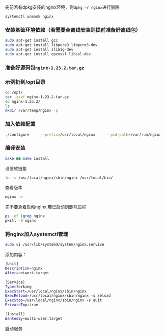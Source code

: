 先前若有dpkg安装的nginx环境，则`dpkg -r nginx`进行删除

```bash
systemctl unmask nginx
```

### 安装基础环境依赖（若需要全离线安装则提前准备好离线包）

```bash
sudo apt-get install gcc
sudo apt-get install libpcre3 libpcre3-dev
sudo apt-get install zlib1g-dev
sudo apt-get install openssl libssl-dev
```

### 准备好源码包`nginx-1.23.2.tar.gz`

### 示例扔到/opt目录

```bash
cd /opt/
tar -zxvf nginx-1.23.2.tar.gz
cd nginx-1.23.2/
ls
mkdir /var/temp/nginx -p
```

### 加入依赖配置

```bash
./configure     --prefix=/usr/local/nginx     --pid-path=/var/run/nginx/nginx.pid     --lock-path=/var/lock/nginx.lock     --error-log-path=/var/log/nginx/error.log     --http-log-path=/var/log/nginx/access.log     --with-http_gzip_static_module     --http-client-body-temp-path=/var/temp/nginx/client     --http-proxy-temp-path=/var/temp/nginx/proxy     --http-fastcgi-temp-path=/var/temp/nginx/fastcgi     --http-uwsgi-temp-path=/var/temp/nginx/uwsgi     --http-scgi-temp-path=/var/temp/nginx/scgi  --with-http_stub_status_module --with-http_ssl_module
```

### 编译安装

```bash
make && make install
```

设置软链接

```bash
ln -s /usr/local/nginx/sbin/nginx /usr/local/bin/
```

查看版本

```bash
nginx -v
```

先不要急着启动nginx,若已启动则删除进程

```bash
ps -ef |grep nginx
pkill -9 nginx
```

### 将nginx加入systemctl管理

```bash
sudo vi /usr/lib/systemd/system/nginx.service
```

添加内容：

```bash
[Unit]
Description=nginx
After=network.target
  
[Service]
Type=forking
ExecStart=/usr/local/nginx/sbin/nginx
ExecReload=/usr/local/nginx/sbin/nginx -s reload
ExecStop=/usr/local/nginx/sbin/nginx -s quit
PrivateTmp=true
  
[Install]
WantedBy=multi-user.target
```

启动服务
